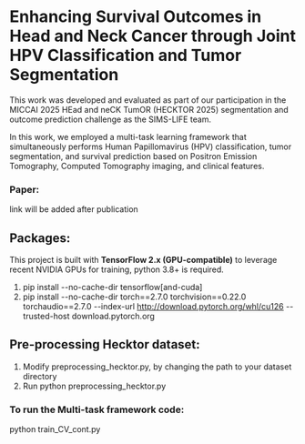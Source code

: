 # Enhancing Survival Outcomes in Head and Neck Cancer through Joint HPV Classification and Tumor Segmentation

This work was developed and evaluated as part of our participation in the MICCAI 2025 HEad and neCK TumOR (HECKTOR 2025) segmentation and outcome prediction challenge as the SIMS-LIFE team.

In this work, we employed a multi-task learning framework that simultaneously performs Human Papillomavirus (HPV) classification, tumor segmentation, and survival prediction based on Positron Emission Tomography, Computed Tomography imaging, and clinical features. 


### Paper:
link will be added after publication


## Packages:
This project is built with **TensorFlow 2.x (GPU-compatible)** to leverage recent NVIDIA GPUs for training, python 3.8+ is required.
1. pip install --no-cache-dir tensorflow[and-cuda]
2. pip install --no-cache-dir torch==2.7.0 torchvision==0.22.0 torchaudio==2.7.0 --index-url http://download.pytorch.org/whl/cu126 --trusted-host download.pytorch.org


## Pre-processing Hecktor dataset:
1. Modify preprocessing_hecktor.py, by changing the path to your dataset directory
3. Run python preprocessing_hecktor.py


### To run the Multi-task framework code:
python train_CV_cont.py
